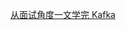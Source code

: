 [从面试角度一文学完 Kafka](https://mp.weixin.qq.com/s?__biz=MzkzMDI1NjcyOQ==&mid=2247487730&idx=1&sn=c51de28679d92f9086f1b94e72a5cb62&source=41#wechat_redirect)
